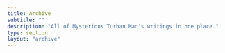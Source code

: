 ```yaml
---
title: Archive
subtitle: ""
description: "All of Mysterious Turban Man's writings in one place."
type: section
layout: "archive"
---
```

